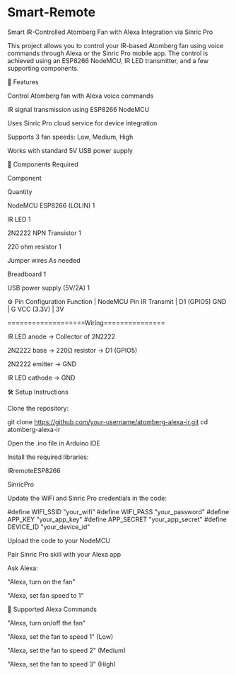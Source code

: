 # Smart-Remote
Smart IR-Controlled Atomberg Fan with Alexa Integration via Sinric Pro

This project allows you to control your IR-based Atomberg fan using voice commands through Alexa or the Sinric Pro mobile app. The control is achieved using an ESP8266 NodeMCU, IR LED transmitter, and a few supporting components.

🚀 Features

Control Atomberg fan with Alexa voice commands

IR signal transmission using ESP8266 NodeMCU

Uses Sinric Pro cloud service for device integration

Supports 3 fan speeds: Low, Medium, High

Works with standard 5V USB power supply

🧰 Components Required

Component

Quantity

NodeMCU ESP8266 (LOLIN) 1

IR LED 1

2N2222 NPN Transistor 1

220 ohm resistor 1

Jumper wires As needed

Breadboard 1

USB power supply (5V/2A) 1

⚙️ Pin Configuration
Function     |   NodeMCU Pin
IR Transmit  |   D1 (GPIO5)
GND          |   G
VCC (3.3V)   |   3V

 
 ===================Wiring=============== 

IR LED anode → Collector of 2N2222

2N2222 base → 220Ω resistor → D1 (GPIO5)

2N2222 emitter → GND

IR LED cathode → GND

🛠️ Setup Instructions

Clone the repository:

git clone https://github.com/your-username/atomberg-alexa-ir.git
cd atomberg-alexa-ir

Open the .ino file in Arduino IDE

Install the required libraries:

IRremoteESP8266

SinricPro

Update the WiFi and Sinric Pro credentials in the code:

#define WIFI_SSID     "your_wifi"
#define WIFI_PASS     "your_password"
#define APP_KEY       "your_app_key"
#define APP_SECRET    "your_app_secret"
#define DEVICE_ID     "your_device_id"

Upload the code to your NodeMCU

Pair Sinric Pro skill with your Alexa app

Ask Alexa:

"Alexa, turn on the fan"

"Alexa, set fan speed to 1"

📱 Supported Alexa Commands

"Alexa, turn on/off the fan"

"Alexa, set the fan to speed 1" (Low)

"Alexa, set the fan to speed 2" (Medium)

"Alexa, set the fan to speed 3" (High)
